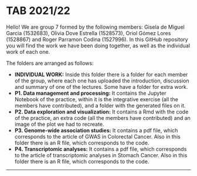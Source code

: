 # TAB 2021/22

Hello! We are group 7 formed by the following members: Gisela de Miguel Garcia (1532683), Olivia Dove Estrella (1528573), Oriol Gómez Lores (1528867) and Roger Parramon Codina (1527996). In this GitHub repository you will find the work we have been doing together, as well as the individual work of each one. 

The folders are arranged as follows: 
- **INDIVIDUAL WORK:** Inside this folder there is a folder for each member of the group, where each one has uploaded the introduction, discussion and summary of one of the lectures. Some have a folder for extra work. 
- **P1. Data management and processing:** It contains the Jupyter Notebook of the practice, within it is the integrative exercise (all the members have contributed), and a folder with the generated files on it. 
- **P2. Data exploration and visualization:** It contains a Rmd with the code of the practice, an extra code (all the members have contributed) and an image of the plot we had to recreate.
- **P3. Genome-wide association studies:** It contains a pdf file, which corresponds to the article of GWAS in Colorectal Cancer. Also in this folder there is an R file, which corresponds to the code. 
- **P4. Transcriptomic analyses:** It contains a pdf file, which corresponds to the article of transcriptomic analyses in Stomach Cancer. Also in this folder there is an R file, which corresponds to the code.


***
